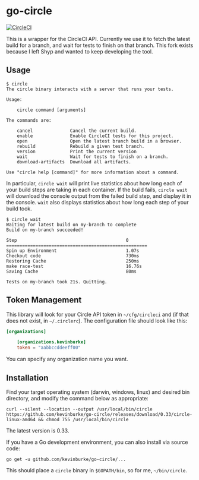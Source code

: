 # go-circle

[![CircleCI](https://circleci.com/gh/kevinburke/go-circle.svg?style=svg)](https://circleci.com/gh/kevinburke/go-circle)

This is a wrapper for the CircleCI API. Currently we use it to fetch the latest
build for a branch, and wait for tests to finish on that branch. This fork
exists because I left Shyp and wanted to keep developing the tool.

## Usage

```
$ circle
The circle binary interacts with a server that runs your tests.

Usage:

	circle command [arguments]

The commands are:

	cancel              Cancel the current build.
	enable              Enable CircleCI tests for this project.
	open                Open the latest branch build in a browser.
	rebuild             Rebuild a given test branch.
	version             Print the current version
	wait                Wait for tests to finish on a branch.
	download-artifacts  Download all artifacts.

Use "circle help [command]" for more information about a command.
```

In particular, `circle wait` will print live statistics about how long each of
your build steps are taking in each container. If the build fails, `circle wait`
will download the console output from the failed build step, and display it in
the console. `wait` also displays statistics about how long each step of your
build took.

```
$ circle wait
Waiting for latest build on my-branch to complete
Build on my-branch succeeded!

Step                                         0
=====================================================
Spin up Environment                          1.07s
Checkout code                                730ms
Restoring Cache                              250ms
make race-test                               16.76s
Saving Cache                                 80ms

Tests on my-branch took 21s. Quitting.
```

## Token Management

This library will look for your Circle API token in `~/cfg/circleci` and (if
that does not exist, in `~/.circlerc`). The configuration file should look like
this:

```toml
[organizations]

    [organizations.kevinburke]
    token = "aabbccddeeff00"
```

You can specify any organization name you want.

## Installation

Find your target operating system (darwin, windows, linux) and desired bin
directory, and modify the command below as appropriate:

    curl --silent --location --output /usr/local/bin/circle https://github.com/kevinburke/go-circle/releases/download/0.33/circle-linux-amd64 && chmod 755 /usr/local/bin/circle

The latest version is 0.33.

If you have a Go development environment, you can also install via source code:

```
go get -u github.com/kevinburke/go-circle/...
```

This should place a `circle` binary in `$GOPATH/bin`, so for me,
`~/bin/circle`.
